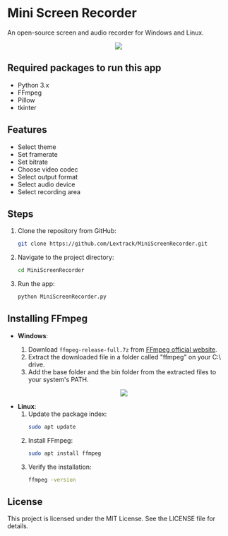 # Mini Screen Recorder

An open-source screen and audio recorder for Windows and Linux.

<p align="center">
  <a href="https://i.postimg.cc/HLx0D8Jj/Mini-Screen-Rec-Linux.png"><img src="https://i.postimg.cc/HLx0D8Jj/Mini-Screen-Rec-Linux.png"></a>
</p>

## Required packages to run this app

- Python 3.x
- FFmpeg
- Pillow
- tkinter

## Features

- Select theme
- Set framerate
- Set bitrate
- Choose video codec
- Select output format
- Select audio device
- Select recording area

## Steps

1. Clone the repository from GitHub:

    ```bash
    git clone https://github.com/Lextrack/MiniScreenRecorder.git
    ```

2. Navigate to the project directory:

    ```bash
    cd MiniScreenRecorder
    ```

3. Run the app:

    ```bash
    python MiniScreenRecorder.py
    ```

## Installing FFmpeg

- **Windows**:
  1. Download `ffmpeg-release-full.7z` from [FFmpeg official website](https://www.gyan.dev/ffmpeg/builds/).
  2. Extract the downloaded file in a folder called "ffmpeg" on your C:\ drive.
  3. Add the base folder and the bin folder from the extracted files to your system's PATH.

  <p align="center">
  <a href="https://i.postimg.cc/nhtSMSty/ffmpeg-Install-Windows.png"><img src="https://i.postimg.cc/nhtSMSty/ffmpeg-Install-Windows.png"></a>
</p>

- **Linux**:
  1. Update the package index:
      ```bash
      sudo apt update
      ```
  2. Install FFmpeg:
      ```bash
      sudo apt install ffmpeg
      ```
  3. Verify the installation:
      ```bash
      ffmpeg -version
      ```

## License

This project is licensed under the MIT License. See the LICENSE file for details.
